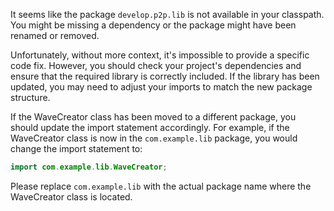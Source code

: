 It seems like the package `develop.p2p.lib` is not available in your classpath. You might be missing a dependency or the package might have been renamed or removed. 

Unfortunately, without more context, it's impossible to provide a specific code fix. However, you should check your project's dependencies and ensure that the required library is correctly included. If the library has been updated, you may need to adjust your imports to match the new package structure.

If the WaveCreator class has been moved to a different package, you should update the import statement accordingly. For example, if the WaveCreator class is now in the `com.example.lib` package, you would change the import statement to:

```java
import com.example.lib.WaveCreator;
```

Please replace `com.example.lib` with the actual package name where the WaveCreator class is located.
